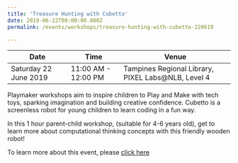 ```yaml
---
title: 'Treasure Hunting with Cubetto'
date: 2019-06-22T00:00:00.000Z
permalink: /events/workshops/treasure-hunting-with-cubetto-220619

---
```



| Date | Time | Venue |
|--------|---|---|
| Saturday 22 June 2019 | 11:00 AM - 12:00 PM | Tampines Regional Library, PIXEL Labs@NLB, Level 4 |

Playmaker workshops aim to inspire children to Play and Make with tech toys, sparking imagination and building creative confidence. Cubetto is a screenless robot for young children to learn coding in a fun way.

In this 1 hour parent-child workshop, (suitable for 4-6 years old), get to learn more about computational thinking concepts with this friendly wooden robot!

To learn more about this event, please <a href="https://www.nlb.gov.sg/golibrary2/e/playmaker-learning-with-tech-toys-for-kids-82080722" target="_blank">click here</a>
